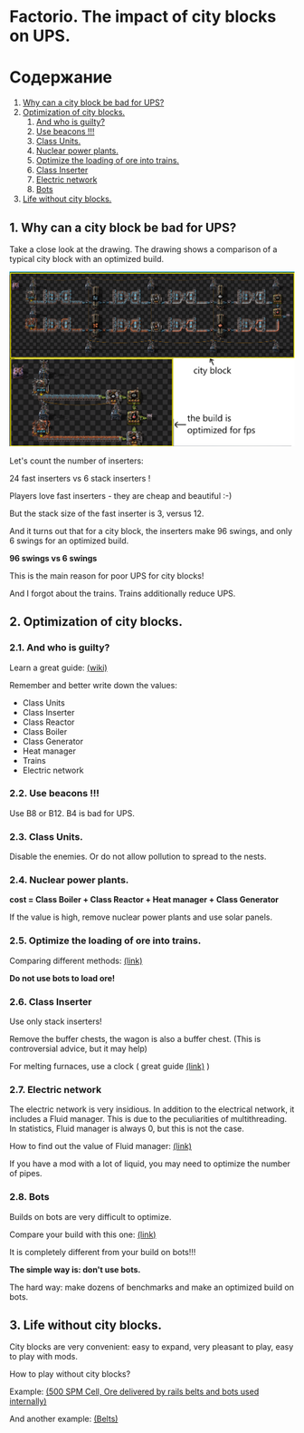 # Factorio. The impact of city blocks on UPS.

# Содержание
1. [Why can a city block be bad for UPS?](#1-why-can-a-city-block-be-bad-for-ups)
2. [Optimization of city blocks.](#2-optimization-of-city-blocks)
    1. [And who is guilty?](#21-and-who-is-guilty)
    2. [Use beacons !!!](#22-use-beacons-)
    3. [Class Units.](#23-class-units)
    4. [Nuclear power plants.](#24-nuclear-power-plants)
    5. [Optimize the loading of ore into trains.](#25-optimize-the-loading-of-ore-into-trains)
    6. [Class Inserter](#26-class-inserter)
    7. [Electric network](#27-electric-network)
    8.  [Bots](#28-bots)
3. [Life without city blocks.](#3-life-without-city-blocks)

## 1. Why can a city block be bad for UPS?

Take a close look at the drawing. The drawing shows a comparison of a typical city block with an optimized build.

![Figure 1](img/pic1.png)

Let's count the number of inserters:

24 fast inserters vs 6 stack inserters !

Players love fast inserters - they are cheap and beautiful :-)

But the stack size of the fast inserter is 3, versus 12.

And it turns out that for a city block, the inserters make 96 swings, and only 6 swings for an optimized build.

**96 swings vs 6 swings**

This is the main reason for poor UPS for city blocks!

And I forgot about the trains. Trains additionally reduce UPS.

## 2. Optimization of city blocks.

### 2.1. And who is guilty?

Learn a great guide: [(wiki)](https://wiki.factorio.com/Tutorial:Diagnosing_performance_issues)

Remember and better write down the values:

* Class Units
* Class Inserter
* Class Reactor
* Class Boiler
* Class Generator
* Heat manager
* Trains
* Electric network

### 2.2. Use beacons !!!

Use B8 or B12. B4 is bad for UPS.

### 2.3. Class Units.

Disable the enemies. Or do not allow pollution to spread to the nests.

### 2.4. Nuclear power plants.

**cost = Class Boiler + Class Reactor + Heat manager + Class Generator**

If the value is high, remove nuclear power plants and use solar panels.

### 2.5. Optimize the loading of ore into trains.

Comparing different methods: [(link)](https://github.com/flameSla/Factorio-Loading-ore-into-the-train)

**Do not use bots to load ore!**

### 2.6. Class Inserter

Use only stack inserters!

Remove the buffer chests, the wagon is also a buffer chest. (This is controversial advice, but it may help)

For melting furnaces, use a clock ( great guide [(link)](https://www.reddit.com/r/technicalfactorio/comments/ju2ngg/inserter_clocking_tutorial/) )

### 2.7. Electric network

The electric network is very insidious. In addition to the electrical network, it includes a Fluid manager. This is due to the peculiarities of multithreading. In statistics, Fluid manager is always 0, but this is not the case. 

How to find out the value of Fluid manager: [(link)](https://www.reddit.com/r/technicalfactorio/comments/mead38/how_to_turn_off_multithreading_to_get_more_useful/)

If you have a mod with a lot of liquid, you may need to optimize the number of pipes.

### 2.8. Bots

Builds on bots are very difficult to optimize.

Compare your build with this one: [(link)](https://www.reddit.com/r/technicalfactorio/comments/f3nje7/10k_spm_bot_base/ )

It is completely different from your build on bots!!!

**The simple way is: don't use bots.**

The hard way: make dozens of benchmarks and make an optimized build on bots.

## 3. Life without city blocks.

City blocks are very convenient: easy to expand, very pleasant to play, easy to play with mods.

How to play without city blocks?


Example: [(500 SPM Cell, Ore delivered by rails belts and bots used internally)](https://www.reddit.com/r/technicalfactorio/comments/koi1re/500_spm_cell_ore_delivered_by_rails_belts_and/)

And another example: [(Belts)](https://www.reddit.com/r/factorio/comments/oqzmer/so_i_built_another_monolithic_megabase_this_time/)







